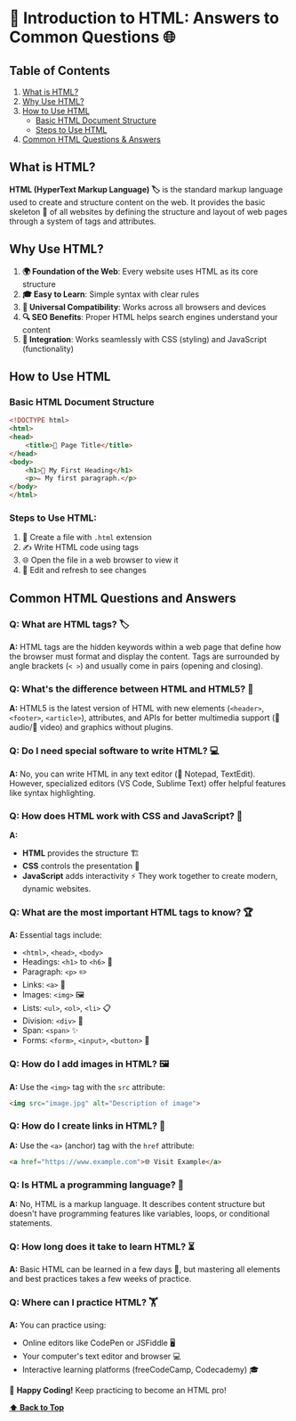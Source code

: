 # 📝 Introduction to HTML: Answers to Common Questions 🌐

## Table of Contents

1. [What is HTML?](#what-is-html?)
2. [Why Use HTML?](#why-use-html?)
3. [How to Use HTML](#how-to-use-html)
    - [Basic HTML Document Structure](#basic-html-document-structure)
    - [Steps to Use HTML](#steps-to-use-html:)
4. [Common HTML Questions & Answers](#common-html-questions-and-answers)

## What is HTML?

**HTML (HyperText Markup Language) 🏷️** is the standard markup language used to create and structure content on the web. It provides the basic skeleton 🦴 of all websites by defining the structure and layout of web pages through a system of tags and attributes.

## Why Use HTML?

1. **🌍 Foundation of the Web**: Every website uses HTML as its core structure
2. **🎓 Easy to Learn**: Simple syntax with clear rules
3. **🔄 Universal Compatibility**: Works across all browsers and devices
4. **🔍 SEO Benefits**: Proper HTML helps search engines understand your content
5. **🧩 Integration**: Works seamlessly with CSS (styling) and JavaScript (functionality)

## How to Use HTML

### Basic HTML Document Structure

```html 
<!DOCTYPE html>
<html>
<head>
    <title>📄 Page Title</title>
</head>
<body>
    <h1>📌 My First Heading</h1>
    <p>✏️ My first paragraph.</p>
</body>
</html>
```

### Steps to Use HTML:
1. 📁 Create a file with `.html` extension
2. ✍️ Write HTML code using tags
3. 🌐 Open the file in a web browser to view it
4. 🔄 Edit and refresh to see changes

## Common HTML Questions and Answers

### Q: What are HTML tags? 🏷️
**A:** HTML tags are the hidden keywords within a web page that define how the browser must format and display the content. Tags are surrounded by angle brackets (`< >`) and usually come in pairs (opening and closing).

### Q: What's the difference between HTML and HTML5? 🔄
**A:** HTML5 is the latest version of HTML with new elements (`<header>`, `<footer>`, `<article>`), attributes, and APIs for better multimedia support (🎵 audio/🎥 video) and graphics without plugins.

### Q: Do I need special software to write HTML? 💻
**A:** No, you can write HTML in any text editor (📝 Notepad, TextEdit). However, specialized editors (VS Code, Sublime Text) offer helpful features like syntax highlighting.

### Q: How does HTML work with CSS and JavaScript? 🧩
**A:** 
- **HTML** provides the structure 🏗️
- **CSS** controls the presentation 🎨
- **JavaScript** adds interactivity ⚡
They work together to create modern, dynamic websites.

### Q: What are the most important HTML tags to know? 🏆
**A:** Essential tags include:
- `<html>`, `<head>`, `<body>`
- Headings: `<h1>` to `<h6>` 📑
- Paragraph: `<p>` ✏️
- Links: `<a>` 🔗
- Images: `<img>` 🖼️
- Lists: `<ul>`, `<ol>`, `<li>` 📋
- Division: `<div>` 🧱
- Span: `<span>` ✨
- Forms: `<form>`, `<input>`, `<button>` 📝

### Q: How do I add images in HTML? 🖼️
**A:** Use the `<img>` tag with the `src` attribute:
```html
<img src="image.jpg" alt="Description of image">
```

### Q: How do I create links in HTML? 🔗
**A:** Use the `<a>` (anchor) tag with the `href` attribute:
```html
<a href="https://www.example.com">🌐 Visit Example</a>
```

### Q: Is HTML a programming language? 🤖
**A:** No, HTML is a markup language. It describes content structure but doesn't have programming features like variables, loops, or conditional statements.

### Q: How long does it take to learn HTML? ⏳
**A:** Basic HTML can be learned in a few days 📅, but mastering all elements and best practices takes a few weeks of practice.

### Q: Where can I practice HTML? 🏋️
**A:** You can practice using:
- Online editors like CodePen or JSFiddle 🖥️
- Your computer's text editor and browser 💻
- Interactive learning platforms (freeCodeCamp, Codecademy) 🎓

🚀 **Happy Coding!** Keep practicing to become an HTML pro!

 **[⬆ Back to Top](#table-of-contents)**
